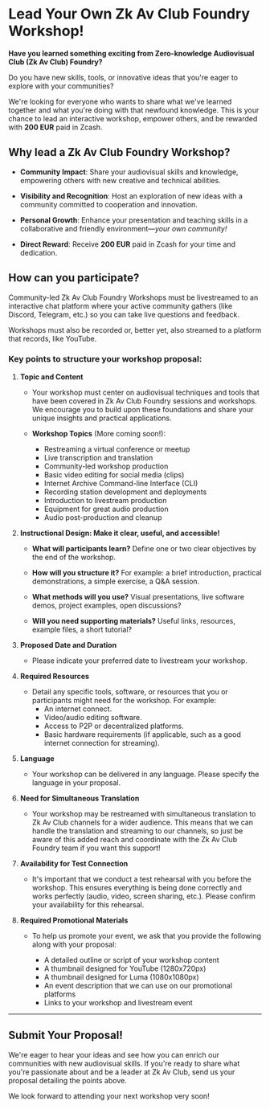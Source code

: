 # Lead Your Own Zk Av Club Foundry Workshop!

**Have you learned something exciting from Zero-knowledge Audiovisual Club (Zk Av Club) Foundry?**  

Do you have new skills, tools, or innovative ideas that you're eager to explore with your communities?  

We're looking for everyone who wants to share what we've learned together and what you're doing with that newfound knowledge. This is your chance to lead an interactive workshop, empower others, and be rewarded with **200 EUR** paid in Zcash.

## Why lead a Zk Av Club Foundry Workshop?

- **Community Impact**: Share your audiovisual skills and knowledge, empowering others with new creative and technical abilities. 

- **Visibility and Recognition**: Host an exploration of new ideas with a community committed to cooperation and innovation. 

- **Personal Growth**: Enhance your presentation and teaching skills in a collaborative and friendly environment—*your own community!* 

- **Direct Reward**: Receive **200 EUR** paid in Zcash for your time and dedication.

## How can you participate?

Community-led Zk Av Club Foundry Workshops must be livestreamed to an interactive chat platform where your active community gathers (like Discord, Telegram, etc.) so you can take live questions and feedback. 

Workshops must also be recorded or, better yet, also streamed to a platform that records, like YouTube.

### Key points to structure your workshop proposal:

1. **Topic and Content** 

   - Your workshop must center on audiovisual techniques and tools that have been covered in Zk Av Club Foundry sessions and workshops. We encourage you to build upon these foundations and share your unique insights and practical applications. 
   
   - **Workshop Topics** (More coming soon!): 
   
     - Restreaming a virtual conference or meetup 
     - Live transcription and translation 
     - Community-led workshop production 
     - Basic video editing for social media (clips) 
     - Internet Archive Command-line Interface (CLI) 
     - Recording station development and deployments 
     - Introduction to livestream production 
     - Equipment for great audio production 
     - Audio post-production and cleanup 
     
2. **Instructional Design: Make it clear, useful, and accessible!** 

   - **What will participants learn?** Define one or two clear objectives by the end of the workshop. 
   
   - **How will you structure it?** For example: a brief introduction, practical demonstrations, a simple exercise, a Q&A session. 
   
   - **What methods will you use?** Visual presentations, live software demos, project examples, open discussions? 
   
   - **Will you need supporting materials?** Useful links, resources, example files, a short tutorial?

3. **Proposed Date and Duration** 

   - Please indicate your preferred date to livestream your workshop.

4. **Required Resources** 

   - Detail any specific tools, software, or resources that you or participants might need for the workshop. For example:
     - An internet connect.
     - Video/audio editing software.
     - Access to P2P or decentralized platforms. 
     - Basic hardware requirements (if applicable, such as a good internet connection for streaming).

5. **Language** 

   - Your workshop can be delivered in any language. Please specify the language in your proposal.

6. **Need for Simultaneous Translation** 

   - Your workshop may be restreamed with simultaneous translation to Zk Av Club channels for a wider audience. This means that we can handle the translation and streaming to our channels, so just be aware of this added reach and coordinate with the Zk Av Club Foundry team if you want this support! 

7. **Availability for Test Connection** 

   - It's important that we conduct a test rehearsal with you before the workshop. This ensures everything is being done correctly and works perfectly (audio, video, screen sharing, etc.). Please confirm your availability for this rehearsal.

8. **Required Promotional Materials** 

   - To help us promote your event, we ask that you provide the following along with your proposal: 
   
     - A detailed outline or script of your workshop content 
     - A thumbnail designed for YouTube (1280x720px) 
     - A thumbnail designed for Luma (1080x1080px) 
     - An event description that we can use on our promotional platforms 
     - Links to your workshop and livestream event 

---

## Submit Your Proposal!

We're eager to hear your ideas and see how you can enrich our communities with new audiovisual skills. If you're ready to share what you're passionate about and be a leader at Zk Av Club, send us your proposal detailing the points above.

We look forward to attending your next workshop very soon!
